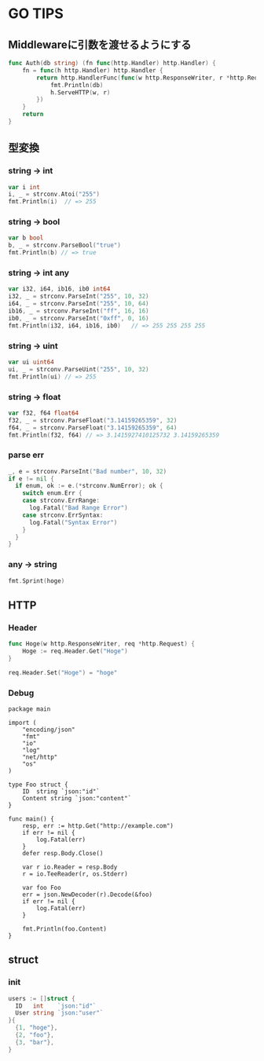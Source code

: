 # GO TIPS

## Middlewareに引数を渡せるようにする

```go
func Auth(db string) (fn func(http.Handler) http.Handler) {
	fn = func(h http.Handler) http.Handler {
		return http.HandlerFunc(func(w http.ResponseWriter, r *http.Request) {
			fmt.Println(db)
			h.ServeHTTP(w, r)
		})
	}
	return
}
```

## 型変換

### string -> int

```go
var i int
i, _ = strconv.Atoi("255")
fmt.Println(i)  // => 255
```

### string -> bool

```go
var b bool
b, _ = strconv.ParseBool("true")
fmt.Println(b) // => true
```

### string -> int any

```go
var i32, i64, ib16, ib0 int64
i32, _ = strconv.ParseInt("255", 10, 32)
i64, _ = strconv.ParseInt("255", 10, 64)
ib16, _ = strconv.ParseInt("ff", 16, 16)
ib0, _ = strconv.ParseInt("0xff", 0, 16)
fmt.Println(i32, i64, ib16, ib0)   // => 255 255 255 255
```

### string -> uint

```go
var ui uint64
ui, _ = strconv.ParseUint("255", 10, 32)
fmt.Println(ui) // => 255
```

### string -> float

```go
var f32, f64 float64
f32, _ = strconv.ParseFloat("3.14159265359", 32)
f64, _ = strconv.ParseFloat("3.14159265359", 64)
fmt.Println(f32, f64) // => 3.1415927410125732 3.14159265359
```

### parse err

```go
_, e = strconv.ParseInt("Bad number", 10, 32)
if e != nil {
  if enum, ok := e.(*strconv.NumError); ok {
    switch enum.Err {
    case strconv.ErrRange:
      log.Fatal("Bad Range Error")
    case strconv.ErrSyntax:
      log.Fatal("Syntax Error")
    }
  }
}
```

### any -> string

```go
fmt.Sprint(hoge)
```

## HTTP

### Header

```go
func Hoge(w http.ResponseWriter, req *http.Request) {
    Hoge := req.Header.Get("Hoge")
}
```

```go
req.Header.Set("Hoge") = "hoge"
```

### Debug

```
package main

import (
    "encoding/json"
    "fmt"
    "io"
    "log"
    "net/http"
    "os"
)

type Foo struct {
    ID  string `json:"id"`
    Content string `json:"content"`
}

func main() {
    resp, err := http.Get("http://example.com")
    if err != nil {
        log.Fatal(err)
    }
    defer resp.Body.Close()

    var r io.Reader = resp.Body
    r = io.TeeReader(r, os.Stderr)

    var foo Foo
    err = json.NewDecoder(r).Decode(&foo)
    if err != nil {
        log.Fatal(err)
    }

    fmt.Println(foo.Content)
}
```

## struct

### init

```go
users := []struct {
  ID   int    `json:"id"`
  User string `json:"user"`
}{
  {1, "hoge"},
  {2, "foo"},
  {3, "bar"},
}
```

